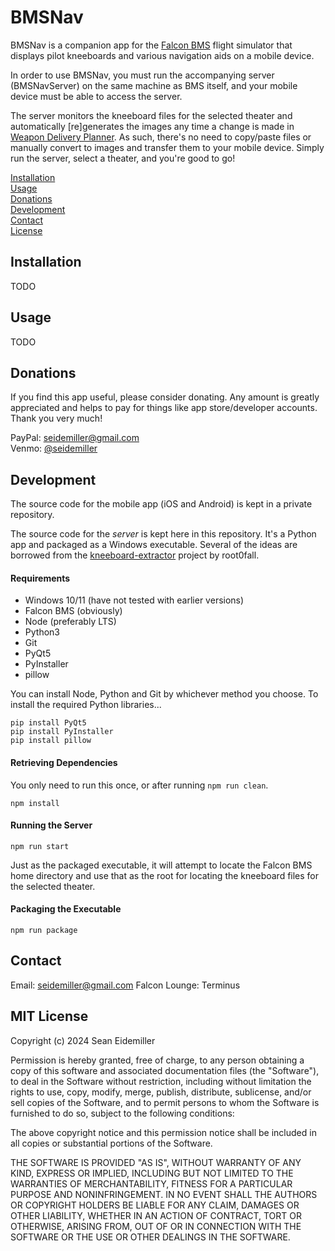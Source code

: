 # BMSNav

BMSNav is a companion app for the [Falcon BMS](https://www.falcon-bms.com/) flight simulator that displays pilot kneeboards and various navigation aids on a mobile device.

In order to use BMSNav, you must run the accompanying server (BMSNavServer) on the same machine as BMS itself, and your mobile device must be able to access the server.

The server monitors the kneeboard files for the selected theater and automatically [re]generates the images any time a change is made in [Weapon Delivery Planner](https://www.weapondeliveryplanner.nl/). As such, there's no need to copy/paste files or manually convert to images and transfer them to your mobile device. Simply run the server, select a theater, and you're good to go!

[Installation](#installation)  
[Usage](#usage)  
[Donations](#donations)  
[Development](#development)  
[Contact](#contact)  
[License](#license) 

<a name="installation"></a>
## Installation

TODO

<a name="usage"></a>
## Usage

TODO

<a name="donations"></a>
## Donations

If you find this app useful, please consider donating. Any amount is greatly appreciated and helps to pay for things like app store/developer accounts. Thank you very much!

PayPal: [seidemiller@gmail.com](https://paypal.me/seidemiller)  
Venmo: [@seidemiller](https://venmo.com/?txn=pay&audience=private&recipients=@seidemiller)

<a name="development"></a>
## Development

The source code for the mobile app (iOS and Android) is kept in a private repository.

The source code for the _server_ is kept here in this repository. It's a Python app and packaged as a Windows executable. Several of the ideas are borrowed from the [kneeboard-extractor](https://github.com/root0fall/kneeboard-extractor) project by root0fall.

#### Requirements

* Windows 10/11 (have not tested with earlier versions)
* Falcon BMS (obviously)
* Node (preferably LTS)
* Python3
* Git
* PyQt5
* PyInstaller
* pillow

You can install Node, Python and Git by whichever method you choose. To install the required Python libraries...

```
pip install PyQt5
pip install PyInstaller
pip install pillow
```

#### Retrieving Dependencies

You only need to run this once, or after running `npm run clean`.

```
npm install
```

#### Running the Server

```
npm run start
```

Just as the packaged executable, it will attempt to locate the Falcon BMS home directory and use that as the root for locating the kneeboard files for the selected theater. 

#### Packaging the Executable

```
npm run package
```

<a name="contact"></a>
## Contact

Email: seidemiller@gmail.com
Falcon Lounge: Terminus

<a name="license"></a>
## MIT License

Copyright (c) 2024 Sean Eidemiller

Permission is hereby granted, free of charge, to any person obtaining a copy of this software and associated documentation files (the "Software"), to deal in the Software without restriction, including without limitation the rights to use, copy, modify, merge, publish, distribute, sublicense, and/or sell copies of the Software, and to permit persons to whom the Software is furnished to do so, subject to the following conditions:

The above copyright notice and this permission notice shall be  included in all copies or substantial portions of the Software.

THE SOFTWARE IS PROVIDED "AS IS", WITHOUT WARRANTY OF ANY KIND, EXPRESS OR IMPLIED, INCLUDING BUT NOT LIMITED TO THE WARRANTIES OF MERCHANTABILITY, FITNESS FOR A PARTICULAR PURPOSE AND NONINFRINGEMENT. IN NO EVENT SHALL THE AUTHORS OR COPYRIGHT HOLDERS BE LIABLE FOR ANY CLAIM, DAMAGES OR OTHER LIABILITY, WHETHER IN AN ACTION OF CONTRACT, TORT OR OTHERWISE, ARISING FROM, OUT OF OR IN CONNECTION WITH THE SOFTWARE OR THE USE OR OTHER DEALINGS IN THE SOFTWARE.
